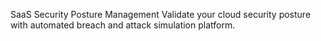 SaaS Security Posture Management
Validate your cloud security posture with automated breach and attack simulation platform.
